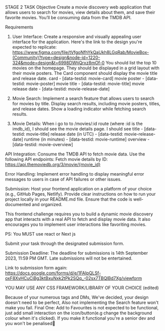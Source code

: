 STAGE 2 TASK
Objective
Create a movie discovery web application that allows users to search for movies, view details about them, and save their favorite movies. You’ll be consuming data from the TMDB API.

Requirements
1. User Interface:
Create a responsive and visually appealing user interface for the application. Here's the link to the design you're expected to replicate: https://www.figma.com/file/tVfgoNfhYkQaUkh8LGqRab/MovieBox-(Community)?type=design&node-id=1220-324&mode=design&t=6998DWtjQrxz8mOf-0
You should list the top 10 movies on the homepage.
They should be displayed in a grid layout with their movie posters.
The Card component should display the movie title and release date.
card - [data-testid: movie-card]
movie poster - [data-testid: movie-poster]
movie title - [data-testid: movie-title]
movie release date - [data-testid: movie-release-date]

2. Movie Search:
Implement a search feature that allows users to search for movies by title.
Display search results, including movie posters, titles, and release dates.
Show a loading indicator while fetching search results.

3. Movie Details:
When i go to to /movies/:id route (where :id is the imdb_id), I should see the movie details page.
I should see
title - [data-testid: movie-title]
release date (in UTC) - [data-testid: movie-release-date]
runtime (in minutes) - [data-testid: movie-runtime]
overview - [data-testid: movie-overview]

API Integration:
Consume the TMDB API to fetch movie data.
Use the following API endpoints:
Fetch movie details by ID: https://api.themoviedb.org/3/movie/{movie_id}

Error Handling:
Implement error handling to display meaningful error messages to users in case of API failures or other issues.

Submission:
Host your frontend application on a platform of your choice (e.g., GitHub Pages, Netlify).
Provide clear instructions on how to run your project locally in your README.md file.
Ensure that the code is well-documented and organized.

This frontend challenge requires you to build a dynamic movie discovery app that interacts with a real API to fetch and display movie data. It also encourages you to implement user interactions like favoriting movies.

PS: You MUST use react or  Next js

Submit your task through the designated submission form.

Submission Deadline:
The deadline for submissions is 14th September 2023, 11:59 PM GMT. Late submissions will not be entertained.

Link to submission form again: https://docs.google.com/forms/d/e/1FAIpQLSf-oxF8XvHCuCiBg3ktBxuNxk2tPk2SQq_-02sx7TBQlBd7Xg/viewform

YOU MAY USE ANY CSS FRAMEWORK/LIBRARY OF YOUR CHOICE (edited) 

Because of your numerous tags and DMs, We've decided, your design doesn't need to be perfect, Also not implementing the Search feature won't make you fail.
Final One: Add to Favourites is not expected to be functional, just add small interaction on the icon/button(e.g change the background colour when it's clicked). If you make it functional you're a senior dev and you won't be penalised:raised_hands: